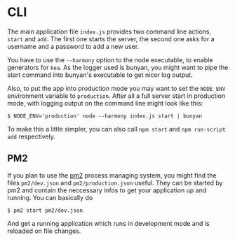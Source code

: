 CLI
===
The main application file `index.js` provides two command line actions, `start` and `add`.
The first one starts the server, the second one asks for a username and a password to add a new user.

You have to use the `--harmony` option to the node executable, to enable generators for `koa`.
As the logger used is bunyan, you might want to pipe the start command into bunyan's executable to get nicer log output.

Also, to put the app into production mode you may want to set the `NODE_ENV` environment variable to `production`.
After all a full server start in production mode, with logging output on the command line might look like this:

	$ NODE_ENV='production' node --harmony index.js start | bunyan

To make this a little simpler, you can also call `npm start` and `npm run-script add` respectively.

PM2
---
If you plan to use the [pm2](https://github.com/Unitech/pm2) process managing system, you might find the files `pm2/dev.json` and `pm2/production.json` useful. They can be started by pm2 and contain the neccessary infos to get your application up and running.
You can basically do

	$ pm2 start pm2/dev.json

And get a running application which runs in development mode and is reloaded on file changes.